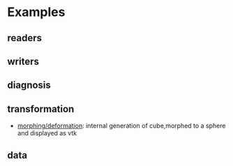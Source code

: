 # Examples

## readers

## writers

## diagnosis

## transformation

- [morphing/deformation](examples/morph-sphere): internal generation of cube,morphed to a sphere and displayed as vtk

## data
